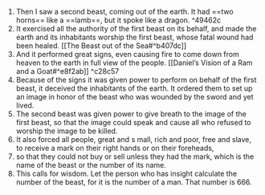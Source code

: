 1. Then I saw a second beast, coming out of the earth. It had ==two horns== like a ==lamb==, but it spoke like a dragon.  ^49462c
2. It exercised all the authority of the first beast on its behalf, and made the earth and its inhabitants worship the first beast, whose fatal wound had been healed. [[The Beast out of the Sea#^b407dc]]
3. And it performed great signs, even causing fire to come down from heaven to the earth in full view of the people. [[Daniel’s Vision of a Ram and a Goat#^e8f2ab]] ^c28c57
4. Because of the signs it was given power to perform on behalf of the first beast, it deceived the inhabitants of the earth. It ordered them to set up an image in honor of the beast who was wounded by the sword and yet lived. 
5. The second beast was given power to give breath to the image of the first beast, so that the image could speak and cause all who refused to worship the image to be killed. 
6. It also forced all people, great and s mall, rich and poor, free and slave, to receive a mark on their right hands or on their foreheads, 
7. so that they could not buy or sell unless they had the mark, which is the name of the beast or the number of its name.
8. This calls for wisdom. Let the person who has insight calculate the number of the beast, for it is the number of a man. That number is 666.